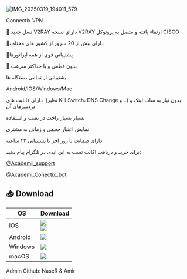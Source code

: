 ![IMG_20250319_194011_579](https://github.com/user-attachments/assets/9c709287-c0ea-45d4-bbcb-7a02bee99f91)



Connectix VPN 


🔸 نسل جدید V2RAY دارای نسخه V2RAY ارتقاء یافته و متصل به پروتوکل CISCO

📍دارای بیش از 20 سرور از کشور های مختلف

🔴پشتیبانی قوی از همه اپراتورها

🔘 بدون قطعی و با حداکثر سرعت

پشتیبانی از تمامی دستگاه ها

Android/IOS/Windows/Mac

دارای قابلیت های  (نظیر Kill Switch، DNS Change و...)
 بدون نیاز به ساب لینک و دردسرهای آن

بسیار بسیار راحت در نصب و استفاده

نمایش اعتبار حجمی و زمانی به مشتری

دارای ضمانت تا روز اخر با پشتیبانی ۲۴ ساعته

برای خرید و دریافت اکانت تست به این ایدی در تلگرام پیام دهید:

[@Academii_support](https://t.me/Academii_support)

[@Academi_Conectix_bot](https://t.me/Academi_Conectix_bot)

## 📥 Download 


  <div class="table-container">
        <table class="small-table">
            <thead>                        
            <th>OS</th>
            <th>Download</th>
             </tr>
            </thead>
            <tbody>
                <tr>      
        <td>iOS</td>
            <td>
                <a href="https://apps.apple.com/us/app/testflight/id899247664"><img src="https://img.shields.io/badge/Connectix-TestFlight-EE82EE.svg?logo=apple"></a><br>
               <a href="https://testflight.apple.com/join/FQkEGDfX"><img src="https://img.shields.io/badge/Connectix-Download-blue.svg?logo=apple"></a>
            </td>
        </tr>
        <tr>
        <td>Android</td>
            <td>
                <a href="https://apps.irancdn.org/android/connectix-2.3.3-v8a.apk"><img src="https://img.shields.io/badge/Connectix-APK-00FA9A.svg?logo=android"></a>                         
            </td>
        </tr>
        <tr>
            <td>Windows</td>
            <td>
                <a href="https://apps.irancdn.org/windows/Connectix-2.3.2.zip"><img src="https://img.shields.io/badge/Connectix-Zip-C71585.svg?logo=Gitforwindows"></a>              
            </td>
        </tr>
        <tr>
            <td>macOS</td>
            <td>
                <a href="https://apps.irancdn.org/mac/Connectix-2.3.2.zip"><img src="https://img.shields.io/badge/Connectix-Zip-32CD32.svg?logo=apple"></a>                                                 </td>
        </tr>
    </tbody>
</table>

</div>

Admin Github: NaseR & Amir

